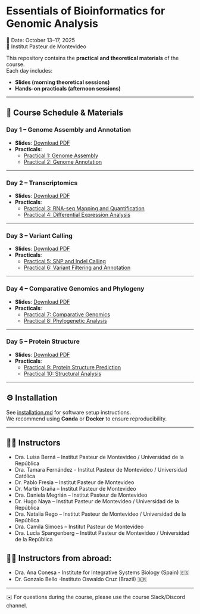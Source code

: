# Essentials of Bioinformatics for Genomic Analysis

📅 Date: October 13–17, 2025  
📍 Institut Pasteur de Montevideo  

This repository contains the **practical and theoretical materials** of the course.  
Each day includes:
- **Slides (morning theoretical sessions)**
- **Hands-on practicals (afternoon sessions)**

---

## 📅 Course Schedule & Materials

### **Day 1 – Genome Assembly and Annotation**
- **Slides**: [Download PDF](slides/day1_assembly_annotation.pdf)  
- **Practicals**:  
  - [Practical 1: Genome Assembly](practicos/day1/01_genome_assembly/enunciado.md)  
  - [Practical 2: Genome Annotation](practicos/day1/02_genome_annotation/enunciado.md)  

---

### **Day 2 – Transcriptomics**
- **Slides**: [Download PDF](slides/day2_transcriptomics.pdf)  
- **Practicals**:  
  - [Practical 3: RNA-seq Mapping and Quantification](practicos/day2/03_rnaseq_mapping/enunciado.md)  
  - [Practical 4: Differential Expression Analysis](practicos/day2/04_deseq2/enunciado.md)  

---

### **Day 3 – Variant Calling**
- **Slides**: [Download PDF](slides/day3_variant_calling.pdf)  
- **Practicals**:  
  - [Practical 5: SNP and Indel Calling](practicos/day3/05_variant_calling/enunciado.md)  
  - [Practical 6: Variant Filtering and Annotation](practicos/day3/06_variant_annotation/enunciado.md)  

---

### **Day 4 – Comparative Genomics and Phylogeny**
- **Slides**: [Download PDF](slides/day4_comparative_phylogeny.pdf)  
- **Practicals**:  
  - [Practical 7: Comparative Genomics](practicos/day4/07_comparative_genomics/enunciado.md)  
  - [Practical 8: Phylogenetic Analysis](practicos/day4/08_phylogenetics/enunciado.md)  

---

### **Day 5 – Protein Structure**
- **Slides**: [Download PDF](slides/day5_protein_structure.pdf)  
- **Practicals**:  
  - [Practical 9: Protein Structure Prediction](practicos/day5/09_structure_prediction/enunciado.md)  
  - [Practical 10: Structural Analysis](practicos/day5/10_structure_analysis/enunciado.md)  

---

## ⚙️ Installation

See [installation.md](installation.md) for software setup instructions.  
We recommend using **Conda** or **Docker** to ensure reproducibility.  

---

## 👩‍🏫 Instructors

- Dra. Luisa Berná – Institut Pasteur de Montevideo / Universidad de la República  
- Dra. Tamara Fernández - Institut Pasteur de Montevideo / Universidad Católica  
- Dr. Pablo Fresia – Institut Pasteur de Montevideo  
- Dr. Martín Graña – Institut Pasteur de Montevideo  
- Dra. Daniela Megrián – Institut Pasteur de Montevideo  
- Dr. Hugo Naya – Institut Pasteur de Montevideo / Universidad de la República  
- Dra. Natalia Rego – Institut Pasteur de Montevideo / Universidad de la República  
- Dra. Camila Simoes – Institut Pasteur de Montevideo  
- Dra. Lucía Spangenberg – Institut Pasteur de Montevideo / Universidad de la República  

## 👩‍🏫 Instructors from abroad: 

- Dra. Ana Conesa - Institute for Integrative Systems Biology (Spain) 🇪🇸
- Dr. Gonzalo Bello -Instituto Oswaldo Cruz (Brazil) 🇧🇷 
---

✉️ For questions during the course, please use the course Slack/Discord channel.

